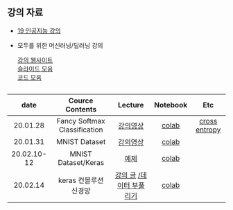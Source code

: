 # 
## 강의 자료
- [19 인공지능 강의](https://github.com/sejongresearch/2019.Spring.AI)

 - 모두를 위한 머신러닝/딥러닝 강의

   [강의 웹사이트](http://hunkim.github.io/ml/)  
   [슬라이드 모음](https://goo.gl/jPtWNt)  
   [코드 모음](https://github.com/hunkim/DeepLearningZeroToAll)

## 
| date | Cource Contents | Lecture | Notebook |  Etc | 
|:---:|:---:|:---:|:---:|:---:| 
| 20.01.28 | Fancy Softmax Classification | [강의영상](https://www.youtube.com/watch?v=E-io76NlsqA&feature=youtu.be) | [colab](https://colab.research.google.com/drive/1Rhd2AQCSbLhAOR3vAZxHLV6kpJvwuxKn) | [cross entropy](https://github.com/rkdogo08/AI_Lecture/issues/1#issue-556134902) |
| 20.01.31 |  MNIST Dataset | [강의영상](https://youtu.be/ktd5yrki_KA) | [colab](https://colab.research.google.com/drive/1ZFVRknMyNN8xcm7lOMWicpGpTxU2fFwJ#scrollTo=-J_HxuaZth19) |  |
| 20.02.10-12|  MNIST Dataset/Keras | [예제](https://www.tensorflow.org/tutorials/keras/classification?hl=ko) | [colab](https://colab.research.google.com/drive/1ioPesdovZ0uJGEyuSrIz3PAZCPDfrrp4) |  |
| 20.02.14|  keras 컨볼루션 신경망 | [강의 글](https://tykimos.github.io/2017/03/08/CNN_Getting_Started/) [/데이터 부풀리기](https://tykimos.github.io/2017/06/10/CNN_Data_Augmentation/) | [colab](https://colab.research.google.com/drive/1j4nZZschOWnKfYYs-vJtk5w0xBP1KRIa) |  |
